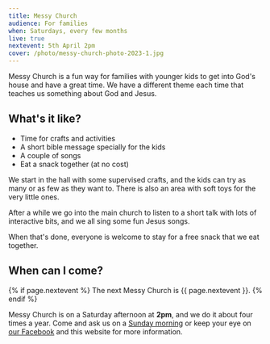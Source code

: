 ```yaml
---
title: Messy Church
audience: For families
when: Saturdays, every few months
live: true
nextevent: 5th April 2pm
cover: /photo/messy-church-photo-2023-1.jpg
---
```


Messy Church is a fun way for families with younger kids to get into God's house and have a great time. We have a different theme each time that teaches us something about God and Jesus.

## What's it like?

- Time for crafts and activities
- A short bible message specially for the kids
- A couple of songs
- Eat a snack together (at no cost)

We start in the hall with some supervised crafts, and the kids can try as many or as few as they want to. There is also an area with soft toys for the very little ones.

After a while we go into the main church to listen to a short talk with lots of interactive bits, and we all sing some fun Jesus songs.

When that's done, everyone is welcome to stay for a free snack that we eat together.

## When can I come?

{% if page.nextevent %}
The next Messy Church is {{ page.nextevent }}.
{% endif %}

Messy Church is on a Saturday afternoon at **2pm**, and we do it about four times a year. Come and ask us on a [Sunday morning][sm] or keep your eye on [our Facebook][fb] and this website for more information.

[sm]: /services/familyservice
[fb]: https://www.facebook.com/canningroad
